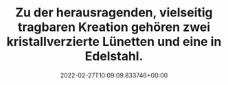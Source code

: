 ---
date: '2022-02-27T10:09:09.833746+00:00'
found_at: '2014-12-21'
found_url: http://www.swarovski.com/Web_DE/de/5095571/product/Swarovski_By_Shorouk_Uhr.html
title: 'Zu der herausragenden, vielseitig tragbaren Kreation gehören zwei kristallverzierte
  Lünetten und eine in Edelstahl. '
---